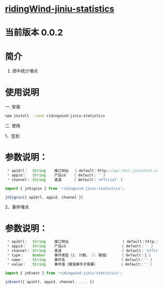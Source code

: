 # [ridingWind-jiniu-statistics](https://gitee.com/LinQinTao/ridingWind-jiniu-statistics.git)

# 当前版本 0.0.2

# 简介
1. 绩牛统计埋点

# 使用说明

一. 安装

```sh
npm install --save ridingwind-jiniu-statistics
```

二. 使用

1、签到

# 参数说明：

```js
 * apiUrl：  String    接口地址  （ default：http://api.test.jiniutech.cn ）
 * appid：   String    产品id   （ default：'' ）
 * channel： String    渠道     （ default：'official' ）
```

```js
import { jnSignin } from 'ridingwind-jiniu-statistics';

jnSignin({ apiUrl, appid, channel })
```

2、事件埋点

# 参数说明：

```js
 * apiUrl：  String    接口地址                        （ default：http://api.test.jiniutech.cn ）
 * appid：   String    产品id                         （ default：'' ）
 * channel： String    渠道                           （ default：'official' ）
 * type：    Number    事件类型（1: 计数， 2: 键值）     （ default：1 ）
 * name：    String    事件名                         （ default：'' ）
 * value：   String    事件值（键值事件才需要）          （ default：'' ）
```

```js
import { jnEvent } from 'ridingwind-jiniu-statistics';

jnEvent({ apiUrl, appid, channel, .... })
```

